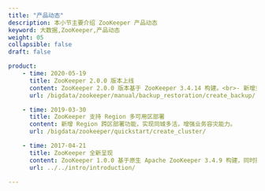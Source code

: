 ```yaml
---
title: "产品动态"
description: 本小节主要介绍 ZooKeeper 产品动态
keyword: 大数据,ZooKeeper,产品动态
weight: 05
collapsible: false
draft: false

product:
    - time: 2020-05-19
      title: ZooKeeper 2.0.0 版本上线
      content: ZooKeeper 2.0.0 版本基于 ZooKeeper 3.4.14 构建。<br>- 新增支持集群数据备份和恢复功能。<br>- 新增支持自助查看和下载日志等文件。<br>- 新增支持自助开启或关闭 REST 服务。<br>- 禁止删除主节点，以防止极端情况下数据丢失。<br>- 修复部分功能体验问题。<br>- 修复从单节点扩容到多节点时可能丢失数据的问题。
      url: /bigdata/zookeeper/manual/backup_restoration/create_backup/

    - time: 2019-03-30
      title: ZooKeeper 支持 Region 多可用区部署
      content: 新增 Region 跨区部署功能，实现同城多活，增强业务容灾能力。
      url: /bigdata/zookeeper/quickstart/create_cluster/

    - time: 2017-04-21
      title: ZooKeeper 全新呈现
      content: ZooKeeper 1.0.0 基于原生 Apache ZooKeeper 3.4.9 构建，同时提供 ZooKeeper REST 服务。适配全新 AppCenter 框架，将开源 ZooKeeper 封装成应用，提供高可用的分布式数据管理与系统协调软件服务。
      url: ../../intro/introduction/

---
```


<!-- 设置上述参数可生成产品动态页  -->
